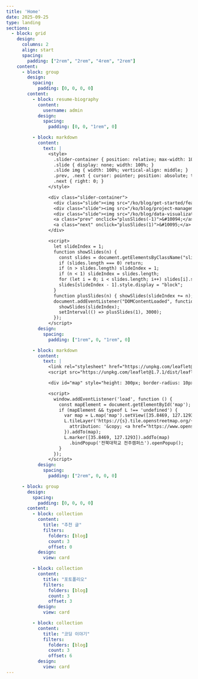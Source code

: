 ```yaml
---
title: 'Home'
date: 2025-09-25
type: landing
sections:
  - block: grid
    design:
      columns: 2
      align: start
      spacing:
        padding: ["2rem", "2rem", "4rem", "2rem"]
    content:
      - block: group
        design:
          spacing:
            padding: [0, 0, 0, 0]
        content:
          - block: resume-biography
            content:
              username: admin
            design:
              spacing:
                padding: [0, 0, "1rem", 0]

          - block: markdown
            content:
              text: |
                <style>
                  .slider-container { position: relative; max-width: 100%; margin: auto; overflow: hidden; border-radius: 10px; }
                  .slide { display: none; width: 100%; }
                  .slide img { width: 100%; vertical-align: middle; }
                  .prev, .next { cursor: pointer; position: absolute; top: 50%; padding: 16px; color: white; font-weight: bold; font-size: 20px; background-color: rgba(0,0,0,0.5); border-radius: 3px; }
                  .next { right: 0; }
                </style>

                <div class="slider-container">
                  <div class="slide"><img src="/ko/blog/get-started/featured.jpg" alt="슬라이드 1"></div>
                  <div class="slide"><img src="/ko/blog/project-management/featured.jpg" alt="슬라이드 2"></div>
                  <div class="slide"><img src="/ko/blog/data-visualization/featured.jpg" alt="슬라이드 3"></div>
                  <a class="prev" onclick="plusSlides(-1)">&#10094;</a>
                  <a class="next" onclick="plusSlides(1)">&#10095;</a>
                </div>

                <script>
                  let slideIndex = 1;
                  function showSlides(n) {
                    const slides = document.getElementsByClassName("slide");
                    if (slides.length === 0) return;
                    if (n > slides.length) slideIndex = 1;
                    if (n < 1) slideIndex = slides.length;
                    for (let i = 0; i < slides.length; i++) slides[i].style.display = "none";
                    slides[slideIndex - 1].style.display = "block";
                  }
                  function plusSlides(n) { showSlides(slideIndex += n); }
                  document.addEventListener("DOMContentLoaded", function() {
                    showSlides(slideIndex);
                    setInterval(() => plusSlides(1), 3000);
                  });
                </script>
            design:
              spacing:
                padding: ["1rem", 0, "1rem", 0]

          - block: markdown
            content:
              text: |
                <link rel="stylesheet" href="https://unpkg.com/leaflet@1.7.1/dist/leaflet.css" />
                <script src="https://unpkg.com/leaflet@1.7.1/dist/leaflet.js"></script>

                <div id="map" style="height: 300px; border-radius: 10px;"></div>

                <script>
                  window.addEventListener('load', function () {
                    const mapElement = document.getElementById('map');
                    if (mapElement && typeof L !== 'undefined') {
                      var map = L.map('map').setView([35.8469, 127.1293], 15);
                      L.tileLayer('https://{s}.tile.openstreetmap.org/{z}/{x}/{y}.png', {
                        attribution: '&copy; <a href="https://www.openstreetmap.org/copyright">OpenStreetMap</a>'
                      }).addTo(map);
                      L.marker([35.8469, 127.1293]).addTo(map)
                        .bindPopup('전북대학교 전주캠퍼스').openPopup();
                    }
                  });
                </script>
            design:
              spacing:
                padding: ["2rem", 0, 0, 0]

      - block: group
        design:
          spacing:
            padding: [0, 0, 0, 0]
        content:
          - block: collection
            content:
              title: "추천 글"
              filters:
                folders: [blog]
                count: 3
                offset: 0
            design:
              view: card

          - block: collection
            content:
              title: "포토폴리오"
              filters:
                folders: [blog]
                count: 3
                offset: 3
            design:
              view: card

          - block: collection
            content:
              title: "코딩 이야기"
              filters:
                folders: [blog]
                count: 3
                offset: 6
            design:
              view: card
---
```

